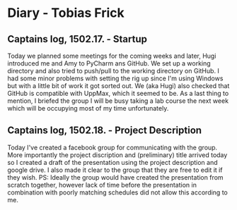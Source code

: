 # Diary - Tobias Frick

## Captains log, 1502.17. - Startup

Today we planned some meetings for the coming weeks and later, Hugi introduced me and Amy to PyCharm ans GitHub.
We set up a working directory and also tried to push/pull to the working directory on GitHub. I had some minor problems
with setting the rig up since I'm using Windows but with a little bit of work it got sorted out. We (aka Hugi) also 
checked that GitHub is compatible with UppMax, which it seemed to be. As a last thing to mention, I briefed the group I will be busy taking a lab course the next week which will be occupying most of my time unfortunately.

## Captains log, 1502.18. - Project Description

Today I've created a facebook group for communicating with the group. More importantly the project discription and (preliminary) title arrived today so I created a draft of the presentation using the project description and google drive. I also made it clear to the group that they are free to edit it if they wish. PS: Ideally the group would have created the presentation from scratch together, however lack of time before the presentation in combination with poorly matching schedules did not allow this according to me.
